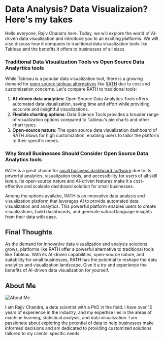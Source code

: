 # Data Analysis? Data Visualizaion? Here's my takes

Hello everyone, Rajiv Chandra here. Today, we will explore the world of AI-driven data visualization and introduce you to an exciting platforms. We will also discuss how it compares to traditional data visualization tools like Tableau and the benefits it offers to businesses of all sizes.

### Traditional Data Visualization Tools vs Open Source Data Analyrtics tools

While Tableau is a popular data visualization tool, there is a growing demand for [open source tableau alternatives](https://docs.kanaries.net/articles/tableau-open-source-alternatives) like [RATH](https://kanaries.net) due to cost and customization concerns. Let's compare RATH to traditional tools:

1. **AI-driven data analytics:** Open Source Data Analytics Tools offers automated data visualization, saving time and effort while providing accurate and insightful visualizations.
2. **Flexible charting options:** Data Science Tools provides a broader range of visualization options compared to Tableau's pie charts and other chart types.
3. **Open-source nature:** The open source data visualization dashboard of RATH allows for high customization, enabling users to tailor the platform to their specific needs.

### Why Small Businesses Should Consider Open Source Data Analytics tools

RATH is a great choice for [small business dashboard software](https://docs.kanaries.net/articles/top-dashboard-software) due to its powerful analytics, visualization tools, and accessibility for users of all skill levels. Its open-source nature and AI-driven features make it a cost-effective and scalable dashboard solution for small businesses.

Among the options availabe, RATH is an innovative data analysis and visualization platform that leverages AI to provide automated data visualization and analytics. This powerful platform enables users to create visualizations, build dashboards, and generate natural language insights from their data with ease.

## Final Thoughts

As the demand for innovative data visualization and analysis solutions grows, platforms like RATH offer a powerful alternative to traditional tools like Tableau. With its AI-driven capabilities, open-source nature, and suitability for small businesses, RATH has the potential to reshape the data analytics and visualization landscape. Give it a try and experience the benefits of AI-driven data visualization for yourself.


## About Me

![About Me](https://chandra704.files.wordpress.com/2023/04/00000-3993695079-1.png?w=512)

I am Rajiv Chandra, a data scientist with a PhD in the field. I have over 10 years of experience in the industry, and my expertise lies in the areas of machine learning, statistical analysis, and data visualization. I am passionate about exploring the potential of data to help businesses make informed decisions and am dedicated to providing customized solutions tailored to my clients’ specific needs.

